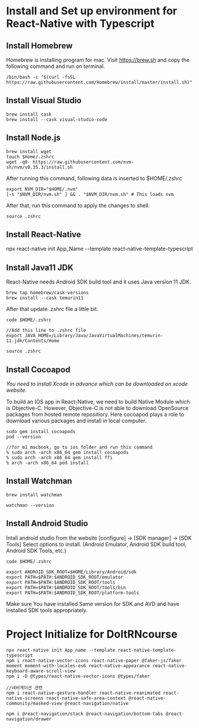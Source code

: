 # Install and Set up environment for React-Native with Typescript

## Install Homebrew

Homebrew is installing program for mac. Visit https://brew.sh and copy the following command and run on terminal.

```
/bin/bash -c "$(curl -fsSL https://raw.githubusercontent.com/Homebrew/install/master/install.sh)"
```

## Install Visual Studio

```
brew install cask
brew install --cask visual-studio-code
```

## Install Node.js

```
brew install wget
touch $Home/.zshrc
wget -q0- https://raw.githubusercontent.com/nvm-sh/nvm/v0.35.3/install.sh
```

After running this command, following data is inserted to $HOME/.zshrc

```
export NVM_DIR="$HOME/.nvm"
[-s "$NVM_DIR/nvm.sh" ] && . "$NVM_DIR/nvm.sh" # This loads nvm
```

After that, run this command to apply the changes to shell.

```
source .zshrc
```

## Install React-Native

npx react-native init App_Name --template react-native-template-typescript

## Install Java11 JDK

React-Native needs Android SDK build tool and it uses Java version 11 JDK.

```
brew tap homebrew/cask-versions
brew install --cask temurin11
```

After that update .zshrc file a little bit.

```
code $HOME/.zshrc

//Add this line to .zshrc file
export JAVA_HOME=/Library/Java/JavaVirtualMachines/temurin-11.jdk/Contents/Home

source .zshrc
```

## Install Cocoapod

_You need to install Xcode in advance which can be downloaded on xcode website._

To build an IOS app in React-Native, we need to build Native Module which is Objective-C. However, Objective-C is not able to download OpenSource packages from hosted remote repositiory. Here cocoapod plays a role to download various packages and install in local computer.

```
sudo gem install cocoapods
pod --version

//for m1 macbook, go to ios folder and run this command
% sudo arch -arch x86_64 gem install cocoapods
% sudo arch -arch x86_64 gem install ffi
% arch -arch x86_64 pod install
```

## Install Watchman

```
brew install watchman

watchman --version
```

## Install Android Studio

Intall android studio from the website
[configure] -> [SDK manager] -> [SDK Tools] Select options to install. (Android Emulator, Android SDK build tool, Android SDK Tools, etc.)

```
code $HOME/.zshrc

export ANDROID_SDK_ROOT=$HOME/Library/Android/sdk
export PATH=$PATH:$ANDROID_SDK_ROOT/emulator
export PATH=$PATH:$ANDROID_SDK_ROOT/tools
export PATH=$PATH:$ANDROID_SDK_ROOT/tools/bin
export PATH=$PATH:$ANDROID_SDK_ROOT/platform-tools
```

Make sure You have installed Same version for SDK and AVD and have installed SDK tools appropriately.

# Project Initialize for DoItRNcourse

```
npx react-native init App_name --template react-native-template-typescript
npm i react-native-vector-icons react-native-paper @faker-js/faker moment moment-with-locales-es6 react-native-appearance react-native-keyboard-aware-scroll-view
npm i -D @types/react-native-vector-icons @types/faker

//네비게이션 관련
npm i react-native-gesture-handler react-native-reanimated react-native-screens react-native-safe-area-context @react-native-community/masked-view @react-navigation/native

npm i @react-navigation/stack @react-navigation/bottom-tabs @react-navigation/drawer

```
